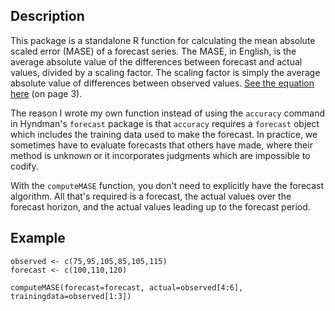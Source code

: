 ## Description
This package is a standalone R function for calculating the mean absolute scaled error (MASE) of a forecast series. The MASE, in English, is the average absolute value of the differences between forecast and actual values, divided by a scaling factor. The scaling factor is simply the average absolute value of differences between observed values. [See the equation here](http://robjhyndman.com/papers/foresight.pdf) (on page 3).

The reason I wrote my own function instead of using the `accuracy` command in Hyndman's `forecast` package is that `accuracy` requires a `forecast` object which includes the training data used to make the forecast. In practice, we sometimes have to evaluate forecasts that others have made, where their method is unknown or it incorporates judgments which are impossible to codify.

With the `computeMASE` function, you don't need to explicitly have the forecast algorithm. All that's required is a forecast, the actual values over the forecast horizon, and the actual values leading up to the forecast period.

## Example
```{r}
observed <- c(75,95,105,85,105,115)
forecast <- c(100,110,120)

computeMASE(forecast=forecast, actual=observed[4:6], trainingdata=observed[1:3])
```

